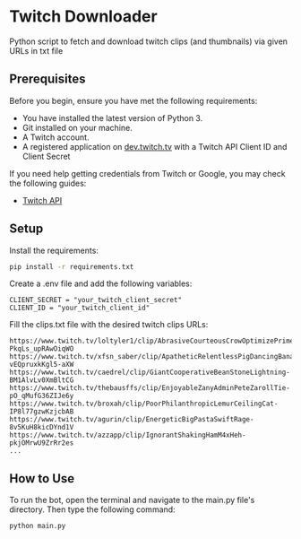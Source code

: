 # Twitch Downloader
Python script to fetch and download twitch clips (and thumbnails) via given URLs in txt file

## Prerequisites
Before you begin, ensure you have met the following requirements:
- You have installed the latest version of Python 3.
- Git installed on your machine.
- A Twitch account.
- A registered application on [dev.twitch.tv](https://dev.twitch.tv/console) with a Twitch API Client ID and Client Secret

If you need help getting credentials from Twitch or Google, you may check the following guides:
- [Twitch API](https://dev.twitch.tv/docs/authentication/register-app)

## Setup
Install the requirements:
```bash
pip install -r requirements.txt
```

Create a .env file and add the following variables:
```
CLIENT_SECRET = "your_twitch_client_secret"
CLIENT_ID = "your_twitch_client_id"
```

Fill the clips.txt file with the desired twitch clips URLs:
```
https://www.twitch.tv/loltyler1/clip/AbrasiveCourteousCrowOptimizePrime-PkqLs_upRAwOiqWO
https://www.twitch.tv/xfsn_saber/clip/ApatheticRelentlessPigDancingBanana-vEQpruxkKgl5-aXW
https://www.twitch.tv/caedrel/clip/GiantCooperativeBeanStoneLightning-BM1AlvLv0XmBltCG
https://www.twitch.tv/thebausffs/clip/EnjoyableZanyAdminPeteZarollTie-pO_qMufG36ZIJe6y
https://www.twitch.tv/broxah/clip/PoorPhilanthropicLemurCeilingCat-IP8l77gzwKzjcbAB
https://www.twitch.tv/agurin/clip/EnergeticBigPastaSwiftRage-8v5KuH8kicDYnd1V
https://www.twitch.tv/azzapp/clip/IgnorantShakingHamM4xHeh-pkjOMrwU9ZrRr2es
...
```

## How to Use
To run the bot, open the terminal and navigate to the main.py file's directory. Then type the following command:
```bash
python main.py
```


